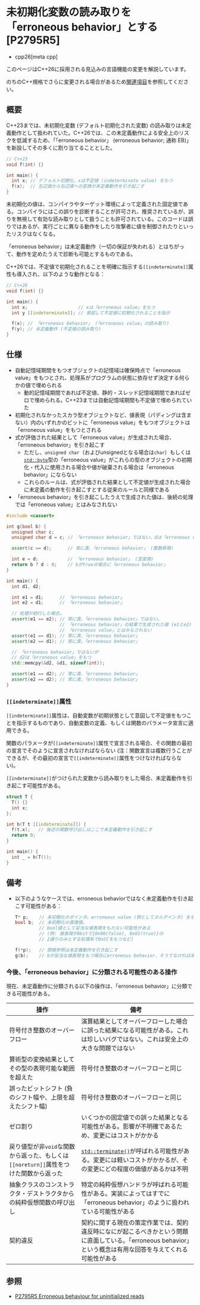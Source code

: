 # 未初期化変数の読み取りを「erroneous behavior」とする [P2795R5]
* cpp26[meta cpp]

<!-- start lang caution -->

このページはC++26に採用される見込みの言語機能の変更を解説しています。

のちのC++規格でさらに変更される場合があるため[関連項目](#relative-page)を参照してください。

<!-- last lang caution -->

## 概要
C++23までは、未初期化変数 (デフォルト初期化された変数) の読み取りは未定義動作として扱われていた。C++26では、この未定義動作による安全上のリスクを低減するため、「「erroneous behavior」 (erroneous behavior; 通称 EB)」を新設してその多くに割り当てることとした。

```cpp example
// C++23
void f(int) {}

int main() {
  int x; // デフォルト初期化。xは不定値 (indeterminate value) をもつ
  f(x);  // 左辺値から右辺値への変換が未定義動作を引き起こす
}
```

未初期化の値は、コンパイラやターゲット環境によって定義された固定値である。コンパイラにはこの誤りを診断することが許可され、推奨されているが、誤りを無視して有効な読み取りとして扱うことも許可されている。このコードは誤りではあるが、実行ごとに異なる動作をしたり攻撃者に値を制御されたりといったリスクはなくなる。

「erroneous behavior」は未定義動作（一切の保証が失われる）とはちがって、動作を定めたうえで診断も可能とするものである。

C++26では、不定値で初期化されることを明確に指示する`[[indeterminate]]`属性も導入され、以下のような動作となる：

```cpp example
// C++26
void f(int) {}

int main() {
  int x;                   // xは「erroneous value」をもつ
  int y [[indeterminate]]; // 意図して不定値に初期化されることを指示

  f(x); // 「erroneous behavior」 (「erroneous value」の読み取り)
  f(y); // 未定義動作 (不定値の読み取り)
}
```


## 仕様
- 自動記憶域期間をもつオブジェクトの記憶域は確保時点で「erroneous value」をもつとされ、処理系がプログラムの状態に依存せず決定する何らかの値で埋められる
  - 動的記憶域期間であれば不定値、静的・スレッド記憶域期間であればゼロで埋められる。C++23までは自動記憶域期間も不定値で埋められていた
- 初期化されなかったスカラ型オブジェクトなど、値表現（パディングは含まない）内のいずれかのビットに「erroneous value」をもつオブジェクトは「erroneous value」をもつとされる
- 式が評価された結果として「erroneous value」が生成された場合、「erroneous behavior」を引き起こす
  - ただし、`unsigned char`（およびunsignedとなる場合は`char`）もしくは[`std::byte`](/reference/cstddef/byte.md)型の「erroneous value」がこれらの型のオブジェクトの初期化・代入に使用される場合や値が破棄される場合は「erroneous behavior」にならない
  - これらのルールは、式が評価された結果として不定値が生成された場合に未定義の動作を引き起こすとする従来のルールと同様である
- 「erroneous behavior」を引き起こしたうえで生成された値は、後続の処理では「erroneous value」とはみなされない

```cpp example
#include <cassert>

int g(bool b) {
  unsigned char c;
  unsigned char d = c; // 「erroneous behavior」ではない。dは「erroneous value」をもつ

  assert(c == d);      // 常に真、「erroneous behavior」 (整数昇格)

  int e = d;           // 「erroneous behavior」 (型変換)
  return b ? d : 0;    // bがtrueの場合に「erroneous behavior」
}

int main() {
  int d1, d2;

  int e1 = d1;      // 「erroneous behavior」
  int e2 = d1;      // 「erroneous behavior」

  // 処理が続行した場合…
  assert(e1 == e2); // 常に真、「erroneous behavior」ではない。
                    // 「erroneous behavior」の結果で生成された値 (e1とe2) は、
                    // 「erroneous value」とはみなされない
  assert(e1 == d1); // 常に真、「erroneous behavior」
  assert(e2 == d1); // 常に真、「erroneous behavior」

  // 「erroneous behavior」ではないが
  // d2は「erroneous value」をもつ
  std::memcpy(&d2, &d1, sizeof(int));

  assert(e1 == d2); // 常に真、「erroneous behavior」
  assert(e2 == d2); // 常に真、「erroneous behavior」
}
```

### `[[indeterminate]]`属性
`[[indeterminate]]`属性は、自動変数が初期状態として意図して不定値をもつことを指示するものであり、自動変数の定義、もしくは関数のパラメータ宣言に適用できる。

関数のパラメータが`[[indeterminate]]`属性で宣言される場合、その関数の最初の宣言でそのように宣言されなければならない (注：関数宣言は複数行うことができるが、その最初の宣言で`[[indeterminate]]`属性をつけなければならない)。

`[[indeterminate]]`がつけられた変数から読み取りをした場合、未定義動作を引き起こす可能性がある。

```cpp example
struct T {
  T() {}
  int x;
};

int h(T t [[indeterminate]]) {
  f(t.x);   // 後述の関数呼び出しはここで未定義動作を引き起こす
  return 0;
}

int main() {
  int _ = h(T());
}
```

## 備考
- 以下のようなケースでは、erroneous behaviorではなく未定義動作を引き起こす可能性がある：
    ```cpp
    T* p;    // 未初期化のポインタ。erroneous value (例としてヌルポインタ) をもつ
    bool b;  // 未初期化の真理値。
             // bool値として妥当な値表現をもたない可能性がある
             // (例: 値表現が8bitで{0x00(false), 0x01(true)}の
             // 2通りのみとする処理系で0xCCをもつなど)

    f(*p);   // 間接参照は未定義動作を引き起こす
    g(b);    // bが妥当な値表現をもつ場合にerroneous behavior、そうでなければ未定義動作
    ```

### 今後、「erroneous behavior」に分類される可能性のある操作

現在、未定義動作に分類される以下の操作は、「erroneous behavior」に分類できる可能性がある。

| 操作 | 備考 |
|------|------|
| 符号付き整数のオーバーフロー | 演算結果としてオーバーフローした場合に誤った結果になる可能性がある。これは珍しいバグではない。これは安全上の大きな問題ではない |
| 算術型の変換結果としてその型の表現可能な範囲を超えた | 符号付き整数のオーバーフローと同じ |
| 誤ったビットシフト (負のシフト幅や、上限を超えたシフト幅) | 符号付き整数のオーバーフローと同じ |
| ゼロ割り | いくつかの固定値での誤った結果となる可能性がある。影響が不明確であるため、変更にはコストがかかる |
| 戻り値型が非`void`な関数から返った、もしくは`[[noreturn]]`属性をつけた関数から返った | [`std::terminate()`](/reference/exception/terminate.md)が呼ばれる可能性がある。変更には軽いコストがかかるが、その変更にどの程度の価値があるかは不明 |
| 抽象クラスのコンストラクタ・デストラクタからの純粋仮想関数の呼び出し | 特定の純粋仮想ハンドラが呼ばれる可能性がある。実装によってはすでに「erroneous behavior」のように扱われている可能性がある |
| 契約違反 | 契約に関する現在の策定作業では、契約違反時になにが起こるべきかという問題に直面している。「erroneous behavior」という概念は有用な回答を与えてくれる可能性がある |


## 参照
- [P2795R5 Erroneous behaviour for uninitialized reads](https://open-std.org/jtc1/sc22/wg21/docs/papers/2024/p2795r5.html)
